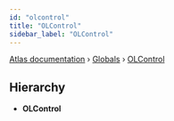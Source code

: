 ```yaml
---
id: "olcontrol"
title: "OLControl"
sidebar_label: "OLControl"
---
```


[Atlas documentation](../index.md) › [Globals](../globals.md) › [OLControl](olcontrol.md)

## Hierarchy

* **OLControl**

